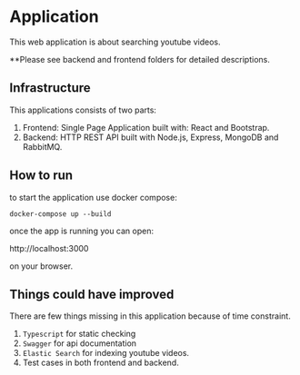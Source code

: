 # Application
This web application is about searching youtube videos.

**Please see backend and frontend folders for detailed descriptions.

## Infrastructure

This applications consists of two parts:
  1. Frontend: Single Page Application built with: React and Bootstrap.
  2. Backend: HTTP REST API built with Node.js, Express, MongoDB and RabbitMQ.

## How to run

to start the application use docker compose:

`docker-compose up --build`

once the app is running you can open:

http://localhost:3000

on your browser.

## Things could have improved

There are few things missing in this application because of time constraint.

  1. `Typescript` for static checking
  2. `Swagger` for api documentation
  3. `Elastic Search` for indexing youtube videos.
  4. Test cases in both frontend and backend.